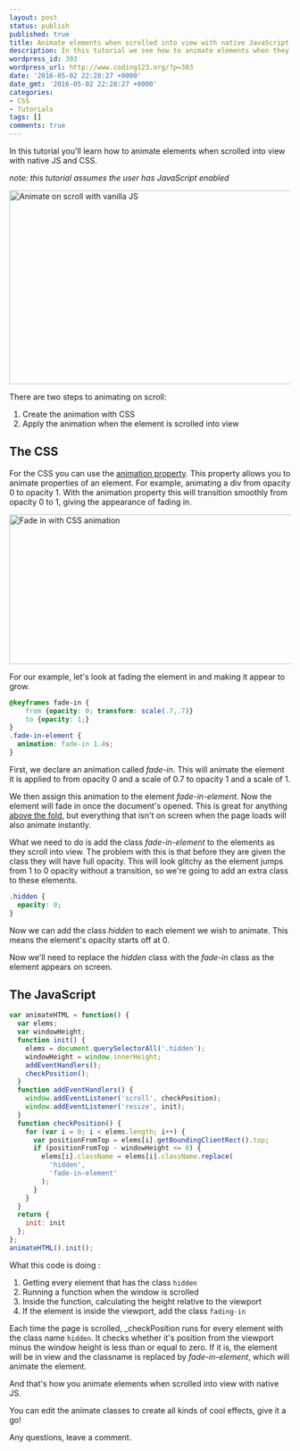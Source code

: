 ```yaml
---
layout: post
status: publish
published: true
title: Animate elements when scrolled into view with native JavaScript
description: In this tutorial we see how to animate elements when they are scrolled into view using native JavaScript.
wordpress_id: 303
wordpress_url: http://www.coding123.org/?p=303
date: '2016-05-02 22:28:27 +0000'
date_gmt: '2016-05-02 22:28:27 +0000'
categories:
- CSS
- Tutorials
tags: []
comments: true
---
```

In this tutorial you'll learn how to animate elements when scrolled into view with native JS and CSS.

*note: this tutorial assumes the user has JavaScript enabled*

<img class="aligncenter wp-image-305 size-full" src="/assets/2016/05/ezgif.com-video-to-gif.gif" alt="Animate on scroll with vanilla JS" width="960" height="347" />

There are two steps to animating on scroll:

1. Create the animation with CSS
2. Apply the animation when the element is scrolled into view

## The CSS

For the CSS you can use the <a rel="noopener" href="https://developer.mozilla.org/en/docs/Web/CSS/animation" target="newwindow">animation property</a>. This property allows you to animate properties of an element. For example, animating a div from opacity 0 to opacity 1. With the animation property this will transition smoothly from opacity 0 to 1, giving the appearance of fading in.

<a rel="noopener" href="/assets/2016/05/ezgif.com-crop.gif"><img class="aligncenter size-full wp-image-310" src="/assets/2016/05/ezgif.com-crop.gif" alt="Fade in with CSS animation" width="638" height="268" /></a>

For our example, let's look at fading the element in and making it appear to grow.

```css
@keyframes fade-in {
    from {opacity: 0; transform: scale(.7,.7)}
    to {opacity: 1;}
}
.fade-in-element {
  animation: fade-in 1.4s;
}
```

First, we declare an animation called *fade-in*. This will animate the element it is applied to from opacity 0 and a scale of 0.7 to opacity 1 and a scale of 1.

We then assign this animation to the element *fade-in-element*. Now the element will fade in once the document's opened. This is great for anything <a rel="noopener" href="http://www.webvanta.com/post/2014-07-06/responsive-design-above-the-fold" target="newwindow">above the fold</a>, but everything that isn't on screen when the page loads will also animate instantly.

What we need to do is add the class *fade-in-element* to the elements as they scroll into view. The problem with this is that before they are given the class they will have full opacity. This will look glitchy as the element jumps from 1 to 0 opacity without a transition, so we're going to add an extra class to these elements.

```css
.hidden {
  opacity: 0;
}
```

Now we can add the class *hidden* to each element we wish to animate. This means the element's opacity starts off at 0.

Now we'll need to replace the *hidden* class with the *fade-in* class as the element appears on screen.

## The JavaScript

```js
var animateHTML = function() {
  var elems;
  var windowHeight;
  function init() {
    elems = document.querySelectorAll('.hidden');
    windowHeight = window.innerHeight;
    addEventHandlers();
    checkPosition();
  }
  function addEventHandlers() {
    window.addEventListener('scroll', checkPosition);
    window.addEventListener('resize', init);
  }
  function checkPosition() {
    for (var i = 0; i < elems.length; i++) {
      var positionFromTop = elems[i].getBoundingClientRect().top;
      if (positionFromTop - windowHeight <= 0) {
        elems[i].className = elems[i].className.replace(
          'hidden',
          'fade-in-element'
        );
      }
    }
  }
  return {
    init: init
  };
};
animateHTML().init();
```

What this code is doing :

1. Getting every element that has the class `hidden`
2. Running a function when the window is scrolled</li>
3. Inside the function, calculating the height relative to the viewport
4. If the element is inside the viewport, add the class `fading-in`

Each time the page is scrolled, _checkPosition runs for every element with the class name `hidden`. It checks whether it's position from the viewport minus the window height is less than or equal to zero. If it is, the element will be in view and the classname is replaced by *fade-in-element*, which will animate the element.

And that's how you animate elements when scrolled into view with native JS.

You can edit the animate classes to create all kinds of cool effects, give it a go!

Any questions, leave a comment.
